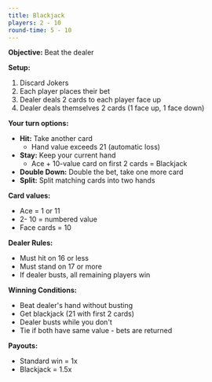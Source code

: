 ```yaml
---
title: Blackjack
players: 2 - 10
round-time: 5 - 10
---
```


**Objective:** Beat the dealer

**Setup:**

1. Discard Jokers
2. Each player places their bet
3. Dealer deals 2 cards to each player face up
4. Dealer deals themselves 2 cards (1 face up, 1 face down)

**Your turn options:**

- **Hit:** Take another card
  - Hand value exceeds 21 (automatic loss) 
- **Stay:** Keep your current hand
  - Ace + 10-value card on first 2 cards = Blackjack
- **Double Down:** Double the bet, take one more card
- **Split:** Split matching cards into two hands

**Card values:**

- Ace = 1 or 11
- 2- 10 = numbered value
- Face cards = 10

**Dealer Rules:**

- Must hit on 16 or less
- Must stand on 17 or more
- If dealer busts, all remaining players win

**Winning Conditions:**

- Beat dealer's hand without busting
- Get blackjack (21 with first 2 cards)
- Dealer busts while you don't
- Tie if both have same value - bets are returned

**Payouts:**

- Standard win = 1x
- Blackjack = 1.5x
